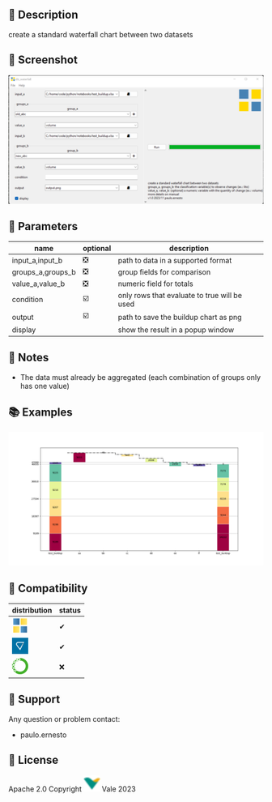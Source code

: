 ## 📌 Description
create a standard waterfall chart between two datasets
## 📸 Screenshot
![screenshot1](https://github.com/pemn/assets/blob/main/db_waterfall1.png?raw=true)
## 📝 Parameters
name|optional|description
---|---|------
input_a,input_b|❎|path to data in a supported format
groups_a,groups_b|❎|group fields for comparison
value_a,value_b|❎|numeric field for totals
condition|☑️|only rows that evaluate to true will be used
output|☑️|path to save the buildup chart as png
display||show the result in a popup window

## 📓 Notes
 - The data must already be aggregated (each combination of groups only has one value)
 
## 📚 Examples
![screenshot1](https://github.com/pemn/assets/blob/main/db_waterfall2.png?raw=true)
## 🧩 Compatibility
distribution|status
---|---
![winpython_icon](https://github.com/pemn/assets/blob/main/winpython_icon.png?raw=true)|✔
![vulcan_icon](https://github.com/pemn/assets/blob/main/vulcan_icon.png?raw=true)|✔
![anaconda_icon](https://github.com/pemn/assets/blob/main/anaconda_icon.png?raw=true)|❌
## 🙋 Support
Any question or problem contact:
 - paulo.ernesto
## 💎 License
Apache 2.0
Copyright ![vale_logo_only](https://github.com/pemn/assets/blob/main/vale_logo_only_r.svg?raw=true) Vale 2023
